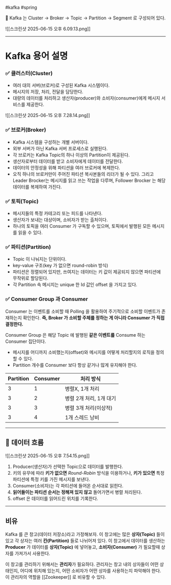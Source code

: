 #kafka #spring 

📌 Kafka 는 Cluster -> Broker -> Topic -> Partition -> Segment 로 구성되어 있다.


![[스크린샷 2025-06-15 오후 6.09.13.png]]

___ 

# Kafka 용어 설명

### ✅ 클러스터(Cluster)

- 여러 대의 서버(브로커)로 구성된 Kafka 시스템이다.
- 메시지의 저장, 처리, 전달을 담당한다.
- 대량의 데이터를 처리하고 생산자(producer)와 소비자(consumer)에게 메시지 서비스를 제공한다.

![[스크린샷 2025-06-15 오후 7.28.14.png]]

### ✅ 브로커(Broker)

- Kafka 시스템을 구성하는 개별 서버이다.
- 외부 서버가 아닌 Kafka 서버 프로세스로 실행된다.
- 각 브로커는 Kafka Topic의 하나 이상의 Partition이 제공된다.
- 생산자로부터 데이터를 받고 소비자에게 데이터를 전달한다.
- 데이터의 안정성을 위해 파티션을 여러 브로커에 복제한다.
- 오직 하나의 브로커만이 주어진 파티션 복사본들의 리더가 될 수 있다. 그리고 Leader Brocker는 메시지를 읽고 쓰는 작업을 다루며, Follower Brocker 는 해당 데이터를 복제하여 가진다.

### ✅ 토픽(Topic)

- 메시지들의 특정 카테고리 또는 피드를 나타낸다.
- 생산자가 보내는 대상이며, 소비자가 받는 출처이다.
- 하나의 토픽을 여러 Consumer 가 구독할 수 있으며, 토픽에서 발행된 모든 메시지를 읽을 수 있다.

### ✅ 파티션(Partition)

- Topic 이 나눠지는 단위이다.
- key-value 구조(key 가 없으면 round-robin 방식)
- 파티션은 정렬되어 있지만, 쓰여지는 데이터는 키 값이 제공되지 않으면 파티션에 무작위로 할당된다.
- 각 Partition 속 메시지는 unique 한 Id 값인 offset 을 가지고 있다.


### ✅ Consumer Group 과 Consumer

Consumer 는 이벤트를 소비할 때 Polling 을 활용하여 주기적으로 소비할 이벤트가 존재하는지 확인한다.
**즉, Broker 가 소비할 주체를 정하는 게 아니라 Consumer 가 직접 결정한다.**

Consumer Group 은 해당 Topic 에 발행된 **같은 이벤트를** Consume 하는 Consumer 집단이다.
- 메시지를 어디까지 소비했는지(offset)와 메시지를 어떻게 처리할지의 로직을 정의할 수 있다.
- Partition 개수를 Consumer 보다 항상 같거나 많게 유지해야 한다.

| Partition | Consumer | 처리 방식               |
| --------- | -------- | ------------------- |
| 3         | 1        | 병렬X, 1개 처리          |
| 3         | 2        | 병렬 2개 처리,     1개 대기 |
| 3         | 3        | 병렬 3개 처리(이상적)       |
| 3         | 4        | 1개 스레드 낭비           |

___

## 📌 데이터 흐름

![[스크린샷 2025-06-15 오후 7.54.15.png]]

1. Producer(생산자)가 선택한 Topic으로 데이터를 발행한다.
2. 키의 유무에 따라 __키가 없으면__ _Round-Robin_ 방식을 이용하거나, **키가 있으면** 특정 파티션에 특정 키를 가진 메시지를 보낸다.
3. Consumer(소비자)는 각 파티션에 들어온 순서대로 읽힌다.
4. **읽어들이는 파티션 순서는 정해져 있지 않고** 돌어가면서 병렬 처리된다.
5. offset 은 데이터를 읽어드린 위치를 기록한다.

___
## 비유

Kafka 를 큰 창고(데이터 저장소)라고 가정해보자.
이 창고에는 많은 **상자(Topic)** 들이 있고 각 상자는 여러 **칸(Partition)** 들로 나뉘어져 있다. 이 창고에서 데이터를 생산하는 **Producer** 가 데이터를 **상자(Topic)** 에 넣어놓고, **소비자(Consumer)** 가 필요할때 상자를 가져가서 사용한다.

이 창고를 관리하기 위해서는 **관리자**가 필요하다.
관리자는 창고 내의 상자들이 어떤 상태인지, 어디에 위치해 있는지,  어떤 소비자가 어떤 상자를 사용하는지 파악해야 한다. 이 관리자의 역할을 [[Zookeeper]] 로 비유할 수 있다.



